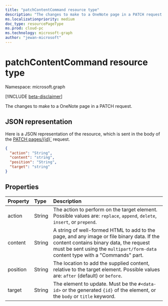 ```yaml
---
title: "patchContentCommand resource type"
description: "The changes to make to a OneNote page in a PATCH request."
ms.localizationpriority: medium
doc_type: resourcePageType
ms.prod: cloud-pc
ms.technology: microsoft-graph
author: "jewan-microsoft"
---
```


# patchContentCommand resource type

Namespace: microsoft.graph

[!INCLUDE [beta-disclaimer](../../includes/beta-disclaimer.md)]

The changes to make to a OneNote page in a PATCH request.

## JSON representation

Here is a JSON representation of the resource, which is sent in the body of the [PATCH pages/{id}`](../api/page-update.md) request.

<!-- {
  "blockType": "resource",
  "optionalProperties": [

  ],
  "@odata.type": "microsoft.graph.onenotePatchContentCommand"
}-->

```json
{
  "action": "String",
  "content": "string",
  "position": "String",
  "target": "string"
}

```

## Properties
| Property	   | Type	|Description|
|:---------------|:--------|:----------|
|action|String|The action to perform on the target element. Possible values are: `replace`, `append`, `delete`, `insert`, or `prepend`.|
|content|String|A string of well-formed HTML to add to the page, and any image or file binary data. If the content contains binary data, the request must be sent using the `multipart/form-data` content type with a "Commands" part. |
|position|String|The location to add the supplied content, relative to the target element. Possible values are: `after` (default) or `before`.|
|target|String|The element to update. Must be the `#<data-id>` or the generated `{id}` of the element, or the `body` or `title` keyword.|

<!-- uuid: 8fcb5dbc-d5aa-4681-8e31-b001d5168d79
2015-10-25 14:57:30 UTC -->
<!--
{
  "type": "#page.annotation",
  "description": "patchContentCommand resource",
  "keywords": "",
  "section": "documentation",
  "tocPath": "",
  "suppressions": []
}
-->


